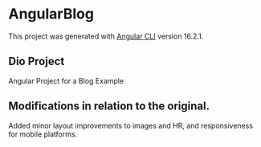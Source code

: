 # AngularBlog

This project was generated with [Angular CLI](https://github.com/angular/angular-cli) version 16.2.1.

## Dio Project

Angular Project for a Blog Example

## Modifications in relation to the original.

Added minor layout improvements to images and HR, and responsiveness for mobile platforms.

